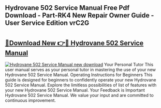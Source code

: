 ## Hydrovane 502 Service Manual Free Pdf Download - Part-RK4 New Repair Owner Guide - User Service Edition vrC2G

# <h2><a href="http://bc50932.oget.top/?id=Hydrovane+502+Service+Manual">🔗Download New 👉🔴 Hydrovane 502 Service Manual</a></h2>

[![Hydrovane 502 Service Manual new download](https://i.imgur.com/5g1atiW.png)](http://bc50932.oget.top/?id=Hydrovane+502+Service+Manual)
Your Personal Tutor This user manual serves as your personal tutor in mastering the use of your new Hydrovane 502 Service Manual. Operating Instructions for Beginners This guide is designed for beginners to confidently operate your new Hydrovane 502 Service Manual. Explore the limitless possibilities of list of features with your new Hydrovane 502 Service Manual. Your Feedback is Important Hydrovane 502 Service Manual. We value your input and are committed to continuous improvement.
